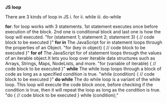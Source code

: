 **JS loop**

There are 3 kinds of loop in JS
i. for
ii. while
iii. do-while

**for**:
for loop works with 3 statements. 1st statement executes once before execution of the block. 2nd one is conditional block and last one is how the loop will executed.
"for (statement 1; statement 2; statement 3) {
  // code block to be executed
}"
**for in**
The JavaScript for in statement loops through the properties of an Object.
"for (key in object) {
  // code block to be executed
}"
**for of**
The JavaScript for of statement loops through the values of an iterable object.It lets you loop over iterable data structures such as Arrays, Strings, Maps, NodeLists, and more.
"for (variable of iterable) {
  // code block to be executed
}"
**while**
The while loop loops through a block of code as long as a specified condition is true.
"while (condition) {
  // code block to be executed
}"
**do while**
The do while loop is a variant of the while loop. This loop will execute the code block once, before checking if the condition is true, then it will repeat the loop as long as the condition is true.
"do {
  // code block to be executed
}
while (condition);"
